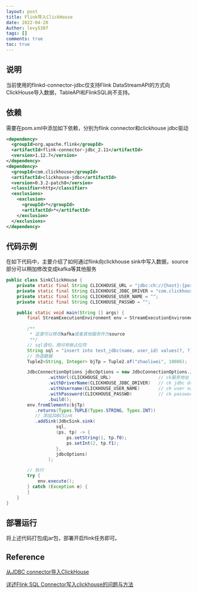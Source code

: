 ```yaml
---
layout: post
title: Flink导入ClickHouse
date: 2022-04-20
Author: levy5307
tags: []
comments: true
toc: true
---
```


## 说明

当前使用的flinkd-connector-jdbc仅支持Flink DataStreamAPI的方式向ClickHouse导入数据，TableAPI和FlinkSQL尚不支持。

## 依赖

需要在pom.xml中添加如下依赖，分别为flink connector和clickhouse jdbc驱动

```xml
<dependency>
  <groupId>org.apache.flink</groupId>
  <artifactId>flink-connector-jdbc_2.11</artifactId>
  <version>1.12.7</version>
</dependency>
<dependency>
  <groupId>com.clickhouse</groupId>
  <artifactId>clickhouse-jdbc</artifactId>
  <version>0.3.2-patch8</version>
  <classifier>http</classifier>
  <exclusions>
    <exclusion>
      <groupId>*</groupId>
      <artifactId>*</artifactId>
    </exclusion>
  </exclusions>
</dependency>
```

## 代码示例

在如下代码中，主要介绍了如何通过flink向clickhouse sink中写入数据，source部分可以稍加修改变成kafka等其他服务

```java
public class SinkClickHouse {
    private static final String CLICKHOUSE_URL = "jdbc:ch://{host}:{port}/{database}";
    private static final String CLICKHOUSE_JDBC_DRIVER = "com.clickhouse.jdbc.ClickHouseDriver";
    private static final String CLICKHOUSE_USER_NAME = "";
    private static final String CLICKHOUSE_PASSWD = "";

    public static void main(String [] args) {
        final StreamExecutionEnvironment env = StreamExecutionEnvironment.getExecutionEnvironment();

        /**
         * 这里可以修改kafka或者其他服务作为source
         **/
        // sql语句，用问号做占位符
        String sql = "insert into test_jdbc(name, user_id) values(?, ?)";
        // 伪造数据
        Tuple2<String, Integer> bjTp = Tuple2.of("zhaoliwei", 10086);

        JdbcConnectionOptions jdbcOptions = new JdbcConnectionOptions.JdbcConnectionOptionsBuilder()
                .withUrl(CLICKHOUSE_URL)                  // ck服务地址
                .withDriverName(CLICKHOUSE_JDBC_DRIVER)   // ck jdbc driver
                .withUsername(CLICKHOUSE_USER_NAME)       // ck user name
                .withPassword(CLICKHOUSE_PASSWD)          // ck password
                .build();
        env.fromElements(bjTp)
           .returns(Types.TUPLE(Types.STRING, Types.INT))
           // 添加JDBCSink
           .addSink(JdbcSink.sink(
                   sql,
                   (ps, tp) -> {
                       ps.setString(1, tp.f0);
                       ps.setInt(2, tp.f1);
                   },
                   jdbcOptions)
                );

        // 执行
        try {
            env.execute();
        } catch (Exception e) {
        }
    }
}
```

## 部署运行

将上述代码打包成jar包，部署开启flink任务即可。

## Reference

[从JDBC connector导入ClickHouse](https://help.aliyun.com/document_detail/175749.html)

[详述Flink SQL Connector写入clickhouse的问题与方法](https://blog.csdn.net/weixin_44056920/article/details/116457512)

